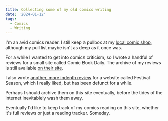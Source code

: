 ```yaml
---
title: Collecting some of my old comics writing
date: '2024-01-12'
tags:
  - Comics
  - Writing
---
```


I'm an avid comics reader. I still keep a pullbox at my [local comic shop](https://www.facebook.com/people/Pegasus-Books-of-Bend/100057318914816/), although my pull list maybe isn't as deep as it once was.

For a while I wanted to get into comics criticism, so I wrote a handful of reviews for a small site called Comic Book Daily. The archive of my reviews is still available [on their site](https://www.comicbookdaily.com/category/columns/shelf-39/).

I also wrote [another, more indepth review](
http://festivalseason.org/reviews/beans-greens-and-a-snake-in-the-garden/) for a website called Festival Season, which I really liked, but has been defunct for a while.

Perhaps I should archive them on this site eventually, before the tides of the internet inevitablely wash them away.

Eventually I'd like to keep track of my comics reading on this site, whether it's full reviews or just a reading tracker. Someday.